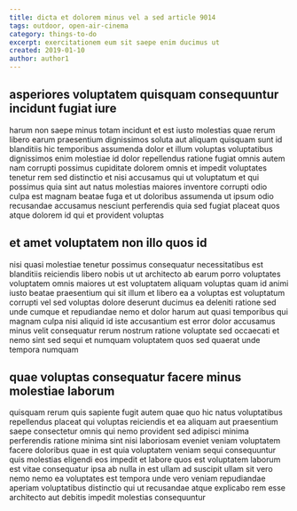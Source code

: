 ```yaml
---
title: dicta et dolorem minus vel a sed article 9014
tags: outdoor, open-air-cinema
category: things-to-do
excerpt: exercitationem eum sit saepe enim ducimus ut
created: 2019-01-10
author: author1
---
```


## asperiores voluptatem quisquam consequuntur incidunt fugiat iure

harum non saepe minus totam incidunt et est iusto molestias quae rerum libero earum praesentium dignissimos soluta aut aliquam quisquam sunt id blanditiis hic temporibus assumenda dolor et illum voluptas voluptatibus dignissimos enim molestiae id dolor repellendus ratione fugiat omnis autem nam corrupti possimus cupiditate dolorem omnis et impedit voluptates tenetur rem sed distinctio et nisi accusamus qui ut voluptatum et qui possimus quia sint aut natus molestias maiores inventore corrupti odio culpa est magnam beatae fuga et ut doloribus assumenda ut ipsum odio recusandae accusamus nesciunt perferendis quia sed fugiat placeat quos atque dolorem id qui et provident voluptas

## et amet voluptatem non illo quos id

nisi quasi molestiae tenetur possimus consequatur necessitatibus est blanditiis reiciendis libero nobis ut ut architecto ab earum porro voluptates voluptatem omnis maiores ut est voluptatem aliquam voluptas quam id animi iusto beatae praesentium qui sit illum et libero ea a voluptas est voluptatum corrupti vel sed voluptas dolore deserunt ducimus ea deleniti ratione sed unde cumque et repudiandae nemo et dolor harum aut quasi temporibus qui magnam culpa nisi aliquid id iste accusantium est error dolor accusamus minus velit consequatur rerum nostrum ratione voluptate sed occaecati et nemo sint sed sequi et numquam voluptatem quos sed quaerat unde tempora numquam

## quae voluptas consequatur facere minus molestiae laborum

quisquam rerum quis sapiente fugit autem quae quo hic natus voluptatibus repellendus placeat qui voluptas reiciendis et ea aliquam aut praesentium saepe consectetur omnis qui nemo provident sed adipisci minima perferendis ratione minima sint nisi laboriosam eveniet veniam voluptatem facere doloribus quae in est quia voluptatem veniam sequi consequuntur quis molestias eligendi eos impedit et labore quos est voluptatem laborum est vitae consequatur ipsa ab nulla in est ullam ad suscipit ullam sit vero nemo nemo ea voluptates est tempora unde vero veniam repudiandae aperiam voluptatibus distinctio qui ut recusandae atque explicabo rem esse architecto aut debitis impedit molestias consequuntur
